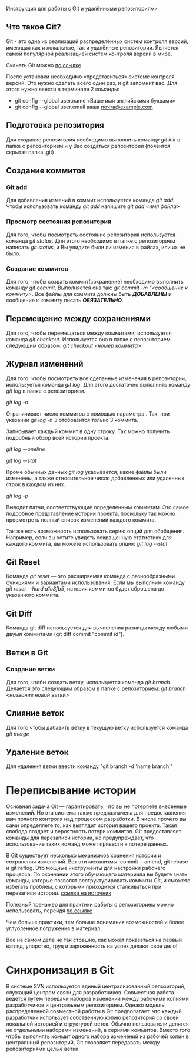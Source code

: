 Инструкция для работы с Git и удалёнными репозиториями

## Что такое Git?
Git - это одна из реализаций распределённых систем контроля версий, имеющая как и локальные, так и удалённые репозитории. Является самой популярной реализацией систем контроля версий в мире.

Скачать Git можно [по ссылке]( https://git-scm.com/download/win )

После установки необходимо «представиться» системе контроля версий. Это нужно сделать всего один раз, и git запомнит вас. Для этого нужно ввести в терминале 2 команды:
* git config --global user.name «Ваше имя английскими буквами»
* git config --global user.email ваша почта@example.com

## Подготовка репозитория
Для создание репозитория необходимо выполнить команду *git init*  в папке с репозиторием и у Вас создаться репозиторий (появится скрытая папка .git)

## Создание коммитов

### Git add
Для добавления измений в коммит используется команда *git add*. Чтобы использовать команду *git add* напишите *git add <имя файла>*

### Просмотр состояния репозитория
Для того, чтобы посмотреть состояние репозитория используется команда *git status*. Для этого необходимо в папке с репозиторием написать *git status*, и Вы увидите были ли измения в файлах, или их не было.

### Создание коммитов
Для того, чтобы создать коммит(сохранение) необходимо выполнить команду *git commit*. Выполняется она так: *git commit -m "<сообщение к коммиту>*. Все файлы для коммита должны быть ***ДОБАВЛЕНЫ*** и сообщение к коммиту писать ***ОБЯЗАТЕЛЬНО***.

## Перемещение между сохранениями
Для того, чтобы перемещаться между коммитами, используется команда *git checkout*. Используется она в папке с пепозиторием следующим образом: *git checkout <номер коммита>*

## Журнал изменений
Для того, чтобы посмотреть все сделанные изменения в репозитории, используется команда *git log*. Для этого достаточно выполнить команду *git log* в папке с репозиторием.

*git log -n <limit>*

Ограничивает число коммитов с помощью параметра . Так, при указании *git log -n 3* отобразится только 3 коммита.

Записывает каждый коммит в одну строку. Так можно получить подробный обзор всей истории проекта.

*git log --oneline*

*git log --stat*

Кроме обычных данных *git log* указывается, какие файлы были изменены, а также относительное число добавленных или удаленных строк в каждом из них.

*git log -p*

Выводит патчи, соответствующие определенным коммитам. Это самое подробное представление истории проекта, поскольку так можно просмотреть полный список изменений каждого коммита.

Так же есть возможность использовать серию опций для обобщения. Например, если вы хотите увидеть сокращенную статистику для каждого коммита, вы можете использовать опцию *git log --stat*

## Git Reset

Команда *git reset* — это расширяемая команда с разнообразными функциями и вариантами использования. Если мы выполним команду *git reset --hard a1e8fb5*, история коммитов будет сброшена до указанного коммита.

## Git Diff
Команда git diff используется для вычисления разницы между любыми двумя коммитами (git diff commit "commit id").

## Ветки в Git

### Создание ветки

Для того, чтобы создать ветку, используется команда *git branch*. Делается это следующим образом в папке с репозиторием: *git branch <название новой ветки>*

## Слияние веток

Для того чтобы дабавить ветку в текущую ветку используется команда *git merge <name branch>*

## Удаление веток
Для удаления ветки ввести команду "git branch -d 'name branch'"

# Переписывание истории

Основная задача Git — гарантировать, что вы не потеряете внесенные изменений. Но эта система также предназначена для предоставления вам полного контроля над процессом разработки. В числе прочего вы сами определяете то, как выглядит история вашего проекта. Такая свобода создает и вероятность потери коммитов. Git предоставляет команды для перезаписи истории, но предупреждает, что использование таких команд может привести к потере данных.

В Git существует несколько механизмов хранения истории и сохранения изменений. Вот эти механизмы: commit --amend, git rebase и git reflog. Это мощные инструменты для настройки рабочего процесса. По окончании этого обучающего материала вы будете знать команды, которые позволят реструктурировать коммиты Git, и сможете избегать проблем, с которыми приходится сталкиваться при перезаписи истории. [ссылка на источник](https://www.atlassian.com/ru/git/tutorials/rewriting-history)

Полезный тренажер для практики работы с репозиторием можно использовать, перейдя [по ссылке](https://learngitbranching.js.org/?locale=ru_RU)

Чем больше практики, тем больше понимания возможностей и более углубленное погружения в материал.

Все на самом деле не так страшно, как может показаться на первый взгляд, упорство, труд и заряженность на успех делают свое дело!

# Синхронизация в Git

В системе SVN используется единый централизованный репозиторий, служащий центром связи для разработчиков. Совместная работа ведется путем передачи наборов изменений между рабочими копиями разработчиков и центральным репозиторием. Однако модель распределенной совместной работы в Git предполагает, что каждый разработчик использует собственную копию репозитория со своей локальной историей и структурой веток. Обычно пользователи делятся не отдельными наборами изменений, а сериями коммитов. Вместо того чтобы выполнять коммит одного набора изменений из рабочей копии в центральный репозиторий, Git позволяет передавать между репозиториями целые ветки.
